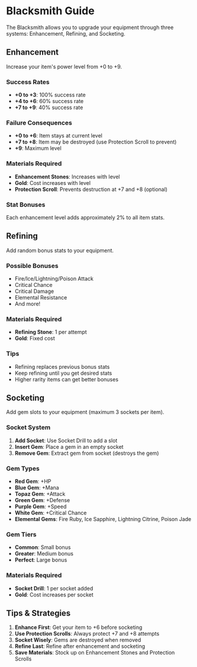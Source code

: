 # Blacksmith Guide

The Blacksmith allows you to upgrade your equipment through three systems: Enhancement, Refining, and Socketing.

## Enhancement

Increase your item's power level from +0 to +9.

### Success Rates
- **+0 to +3**: 100% success rate
- **+4 to +6**: 60% success rate
- **+7 to +9**: 40% success rate

### Failure Consequences
- **+0 to +6**: Item stays at current level
- **+7 to +8**: Item may be destroyed (use Protection Scroll to prevent)
- **+9**: Maximum level

### Materials Required
- **Enhancement Stones**: Increases with level
- **Gold**: Cost increases with level
- **Protection Scroll**: Prevents destruction at +7 and +8 (optional)

### Stat Bonuses
Each enhancement level adds approximately 2% to all item stats.

## Refining

Add random bonus stats to your equipment.

### Possible Bonuses
- Fire/Ice/Lightning/Poison Attack
- Critical Chance
- Critical Damage
- Elemental Resistance
- And more!

### Materials Required
- **Refining Stone**: 1 per attempt
- **Gold**: Fixed cost

### Tips
- Refining replaces previous bonus stats
- Keep refining until you get desired stats
- Higher rarity items can get better bonuses

## Socketing

Add gem slots to your equipment (maximum 3 sockets per item).

### Socket System
1. **Add Socket**: Use Socket Drill to add a slot
2. **Insert Gem**: Place a gem in an empty socket
3. **Remove Gem**: Extract gem from socket (destroys the gem)

### Gem Types
- **Red Gem**: +HP
- **Blue Gem**: +Mana
- **Topaz Gem**: +Attack
- **Green Gem**: +Defense
- **Purple Gem**: +Speed
- **White Gem**: +Critical Chance
- **Elemental Gems**: Fire Ruby, Ice Sapphire, Lightning Citrine, Poison Jade

### Gem Tiers
- **Common**: Small bonus
- **Greater**: Medium bonus
- **Perfect**: Large bonus

### Materials Required
- **Socket Drill**: 1 per socket added
- **Gold**: Cost increases per socket

## Tips & Strategies

1. **Enhance First**: Get your item to +6 before socketing
2. **Use Protection Scrolls**: Always protect +7 and +8 attempts
3. **Socket Wisely**: Gems are destroyed when removed
4. **Refine Last**: Refine after enhancement and socketing
5. **Save Materials**: Stock up on Enhancement Stones and Protection Scrolls
